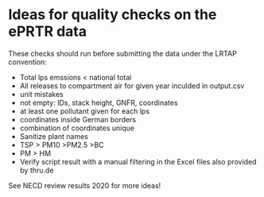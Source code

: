 # Ideas for quality checks on the ePRTR data

These checks should run before submitting the data under the LRTAP convention:

* Total lps emssions < national total
* All releases to compartment air for given year inculded in output.csv
* unit mistakes
* not empty: IDs, stack height, GNFR, coordinates
* at least one pollutant given for each lps
* coordinates inside German borders
* combination of coordinates unique
* Sanitize plant names
* TSP > PM10 >PM2.5 >BC
* PM > HM
* Verify script result with a manual filtering in the Excel files also provided by thru.de

See NECD review results 2020 for more ideas!